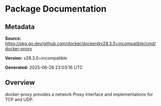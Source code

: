 # Package Documentation

## Metadata

**Source:** https://pkg.go.dev/github.com/docker/docker@v28.3.0+incompatible/cmd/docker-proxy

**Version:** v28.3.0+incompatible

**Generated:** 2025-06-28 23:03:16 UTC

## Overview

docker-proxy provides a network Proxy interface and implementations for TCP
and UDP.


